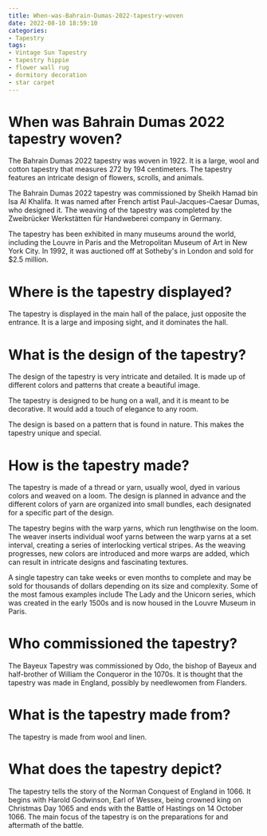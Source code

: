 ```yaml
---
title: When-was-Bahrain-Dumas-2022-tapestry-woven
date: 2022-08-10 18:59:10
categories:
- Tapestry
tags:
- Vintage Sun Tapestry
- tapestry hippie
- flower wall rug
- dormitory decoration
- star carpet
---
```



#  When was Bahrain Dumas 2022 tapestry woven?

The Bahrain Dumas 2022 tapestry was woven in 1922. It is a large, wool and cotton tapestry that measures 272 by 194 centimeters. The tapestry features an intricate design of flowers, scrolls, and animals.

The Bahrain Dumas 2022 tapestry was commissioned by Sheikh Hamad bin Isa Al Khalifa. It was named after French artist Paul-Jacques-Caesar Dumas, who designed it. The weaving of the tapestry was completed by the Zweibrücker Werkstätten für Handweberei company in Germany.

The tapestry has been exhibited in many museums around the world, including the Louvre in Paris and the Metropolitan Museum of Art in New York City. In 1992, it was auctioned off at Sotheby's in London and sold for $2.5 million.

#  Where is the tapestry displayed?

The tapestry is displayed in the main hall of the palace, just opposite the entrance. It is a large and imposing sight, and it dominates the hall.

#  What is the design of the tapestry?

The design of the tapestry is very intricate and detailed. It is made up of different colors and patterns that create a beautiful image.

The tapestry is designed to be hung on a wall, and it is meant to be decorative. It would add a touch of elegance to any room.

The design is based on a pattern that is found in nature. This makes the tapestry unique and special.

#  How is the tapestry made?

The tapestry is made of a thread or yarn, usually wool, dyed in various colors and weaved on a loom. The design is planned in advance and the different colors of yarn are organized into small bundles, each designated for a specific part of the design.

The tapestry begins with the warp yarns, which run lengthwise on the loom. The weaver inserts individual woof yarns between the warp yarns at a set interval, creating a series of interlocking vertical stripes. As the weaving progresses, new colors are introduced and more warps are added, which can result in intricate designs and fascinating textures.

A single tapestry can take weeks or even months to complete and may be sold for thousands of dollars depending on its size and complexity. Some of the most famous examples include The Lady and the Unicorn series, which was created in the early 1500s and is now housed in the Louvre Museum in Paris.

#  Who commissioned the tapestry?

The Bayeux Tapestry was commissioned by Odo, the bishop of Bayeux and half-brother of William the Conqueror in the 1070s. It is thought that the tapestry was made in England, possibly by needlewomen from Flanders.

# What is the tapestry made from?

The tapestry is made from wool and linen.

# What does the tapestry depict?

The tapestry tells the story of the Norman Conquest of England in 1066. It begins with Harold Godwinson, Earl of Wessex, being crowned king on Christmas Day 1065 and ends with the Battle of Hastings on 14 October 1066. The main focus of the tapestry is on the preparations for and aftermath of the battle.